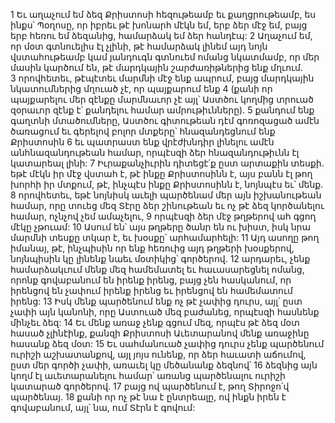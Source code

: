 1 Եւ աղաչում եմ ձեզ Քրիստոսի հեզութեամբ եւ քաղցրութեամբ, ես ինքս՝ Պօղոսը, որ իբրեւ թէ խոնարհ մէկն եմ, երբ ձեր մէջ եմ, բայց երբ հեռու եմ ձեզանից, համարձակ եմ ձեր հանդէպ: 2 Աղաչում եմ, որ մօտ գտնուելիս էլ չլինի, թէ համարձակ լինեմ այդ նոյն վստահութեամբ կամ յանդուգն գտնուեմ ոմանց նկատմամբ, որ մեր մասին կարծում են, թէ մարդկային շարժառիթներից ենք մղւում. 3 որովհետեւ, թէպէտեւ մարմնի մէջ ենք ապրում, բայց մարդկային նկատումներից մղուած չէ, որ պայքարում ենք 4 (քանի որ պայքարելու մեր զէնքը մարմնաւոր չէ այլ՝ Աստծու կողմից տրուած զօրաւոր զէնք է՝ քանդելու համար ամրութիւնները). 5 քանդում ենք գաղտնի մտածումները, Աստծու գիտութեան դէմ գոռոզացած ամէն ծառացում եւ գերելով բոլոր մտքերը՝ հնազանդեցնում ենք Քրիստոսին 6 եւ պատրաստ ենք վրէժխնդիր լինելու ամէն անհնազանդութեան համար, որպէսզի ձեր հնազանդութիւնն էլ կատարեալ լինի:
7 Իւրաքանչիւրին դիտեցէ՛ք ըստ արտաքին տեսքի. եթէ մէկն իր մէջ վստահ է, թէ ինքը Քրիստոսինն է, այս բանն էլ թող խորհի իր մտքում, թէ, ինչպէս ինքը Քրիստոսինն է, նոյնպէս եւ՝ մենք. 8 որովհետեւ, եթէ նոյնիսկ աւելի պարծենամ մեր այն իշխանութեան համար, որը տուեց մեզ Տէրը ձեր շինութեան եւ ոչ թէ ձեզ կործանելու համար, ոչնչով չեմ ամաչելու, 9 որպէսզի ձեր մէջ թղթերով ահ գցող մէկը չթուամ: 10 Ասում են՝ այս թղթերը ծանր են ու խիստ, իսկ նրա մարմնի տեսքը տկար է, եւ խօսքը՝ արհամարհելի: 11 Այդ ասողը թող իմանայ, թէ, ինչպիսին որ ենք հեռուից այդ թղթերի խօսքերով, նոյնպիսին կը լինենք նաեւ մօտիկից՝ գործերով. 12 արդարեւ, չենք համարձակւում մենք մեզ համեմատել եւ հաւասարեցնել ոմանց, որոնք գովաբանում են իրենք իրենց, բայց չեն հասկանում, որ իրենցով են չափում իրենք իրենց եւ իրենցով են համեմատում իրենց: 13 Իսկ մենք պարծենում ենք ոչ թէ չափից դուրս, այլ՝ ըստ չափի այն կանոնի, որը Աստուած մեզ բաժանեց, որպէսզի հասնենք մինչեւ ձեզ: 14 Եւ մենք առաջ չենք գցում մեզ, որպէս թէ ձեզ մօտ հասած չլինէինք, քանզի Քրիստոսի Աւետարանով մենք առաջինը հասանք ձեզ մօտ: 15 Եւ սահմանուած չափից դուրս չենք պարծենում ուրիշի աշխատանքով, այլ յոյս ունենք, որ ձեր հաւատի աճումով, ըստ մեր գործի չափի, առաւել կը մեծանանք ձեզնով՝ 16 ձեզնից այն կողմ էլ աւետարանելու համար՝ առանց պարծենալու ուրիշի կատարած գործերով. 17 բայց ով պարծենում է, թող Տիրոջո՛վ պարծենայ. 18 քանի որ ոչ թէ նա է ընտրեալը, ով ինքն իրեն է գովաբանում, այլ՝ նա, ում Տէրն է գովում:

